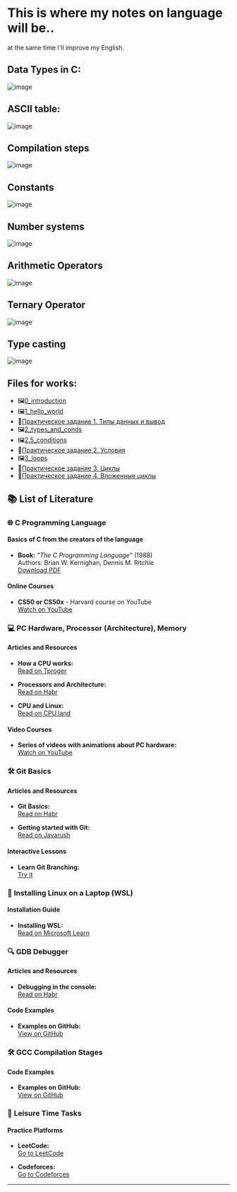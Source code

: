# This is where my notes on language will be..
at the same time I'll improve my English.

## Data Types in C:
![image](https://github.com/user-attachments/assets/df788732-ad17-46e0-a9c1-d9bb8257bd4c)

## ASCII table:
![image](https://github.com/user-attachments/assets/fcdc2a46-3e96-4b19-b996-7dee4441099c)

## Compilation steps
![image](https://github.com/user-attachments/assets/1bf9399c-f362-4ed8-b5a4-1f95de0eec4c)

## Constants
![image](https://github.com/user-attachments/assets/a95d439b-3ce6-4b1b-a455-86f99d2b6a55)

## Number systems
![image](https://github.com/user-attachments/assets/3eafbe7c-98c2-4c9b-ab28-1e469e70bd88)

## Arithmetic Operators
![image](https://github.com/user-attachments/assets/e1758a81-0609-461f-b5d5-4d4b81c2f261)

## Ternary Operator
![image](https://github.com/user-attachments/assets/595762f6-dbba-4b10-82ad-a861e6fe6404)

## Type casting
![image](https://github.com/user-attachments/assets/0c35045e-51ce-4270-a355-34ffbd5282ab)

## Files for works:
- 🖼️[0_introduction](https://eios.sibsutis.ru/mod/resource/view.php?id=161078)
- 🖼️[1_hello_world](https://eios.sibsutis.ru/mod/resource/view.php?id=161567)
- 📄[Практическое задание 1. Типы данных и вывод](https://eios.sibsutis.ru/mod/resource/view.php?id=161572)
- 🖼️[2_types_and_conds](https://eios.sibsutis.ru/mod/resource/view.php?id=162002)
- 🖼️[2.5_conditions](https://eios.sibsutis.ru/mod/resource/view.php?id=162377)
- 📄[Практическое задание 2. Условия](https://eios.sibsutis.ru/mod/resource/view.php?id=162144)
- 🖼️[3_loops](https://eios.sibsutis.ru/mod/resource/view.php?id=162400)
- 📄[Практическое задание 3. Циклы](https://eios.sibsutis.ru/mod/resource/view.php?id=162401)
- 📄[Практическое задание 4. Вложенные циклы](https://eios.sibsutis.ru/mod/resource/view.php?id=162402)

## 📚 List of Literature

### 🌐 **C Programming Language**

#### Basics of C from the creators of the language
- **Book:** *"The C Programming Language"* (1988)  
  Authors: Brian W. Kernighan, Dennis M. Ritchie  
  [Download PDF](https://github.com/auspbro/ebook-c/blob/master/The.C.Programming.Language.2Nd.Ed%20Prentice.Hall.Brian.W.Kernighan.and.Dennis.M.Ritchie..pdf)

#### Online Courses
- **CS50 or CS50x** - Harvard course on YouTube  
  [Watch on YouTube](https://www.youtube.com/watch?v=cwtpLIWylAw&list=PLhQjrBD2T381WAHyx1pq-sBfykqMBI7V4&index=2)

### 💻 **PC Hardware, Processor (Architecture), Memory**

#### Articles and Resources
- **How a CPU works:**  
  [Read on Tproger](https://tproger.ru/explain/how-cpu-works)

- **Processors and Architecture:**  
  [Read on Habr](https://habr.com/ru/companies/selectel/articles/542074/)

- **CPU and Linux:**  
  [Read on CPU.land](https://cpu.land/the-basics)

#### Video Courses
- **Series of videos with animations about PC hardware:**  
  [Watch on YouTube](https://www.youtube.com/watch?v=wtdnatmVdIg&list=PL6rx9p3tbsMsZ9hUvU-kDOXc8Fot04Hhu&ab_channel=BranchEducation)

### 🛠️ **Git Basics**

#### Articles and Resources
- **Git Basics:**  
  [Read on Habr](https://habr.com/ru/articles/541258/)

- **Getting started with Git:**  
  [Read on Javarush](https://javarush.com/groups/posts/2683-nachalo-rabotih-s-git-podrobnihy-gayd-dlja-novichkov)

#### Interactive Lessons
- **Learn Git Branching:**  
  [Try it](https://learngitbranching.js.org/?locale=ru_RU)

### 🐧 **Installing Linux on a Laptop (WSL)**

#### Installation Guide
- **Installing WSL:**  
  [Read on Microsoft Learn](https://learn.microsoft.com/ru-ru/windows/wsl/install)

### 🔍 **GDB Debugger**

#### Articles and Resources
- **Debugging in the console:**  
  [Read on Habr](https://habr.com/ru/articles/535960/)

#### Code Examples
- **Examples on GitHub:**  
  [View on GitHub](https://github.com/kruffka/C-Programming)

### 🛠️ **GCC Compilation Stages**

#### Code Examples
- **Examples on GitHub:**  
  [View on GitHub](https://github.com/kruffka/C-Programming/tree/master/0_hello_world)

### 🧩 **Leisure Time Tasks**

#### Practice Platforms
- **LeetCode:**  
  [Go to LeetCode](https://leetcode.com/)

- **Codeforces:**  
  [Go to Codeforces](https://codeforces.com/)

---
